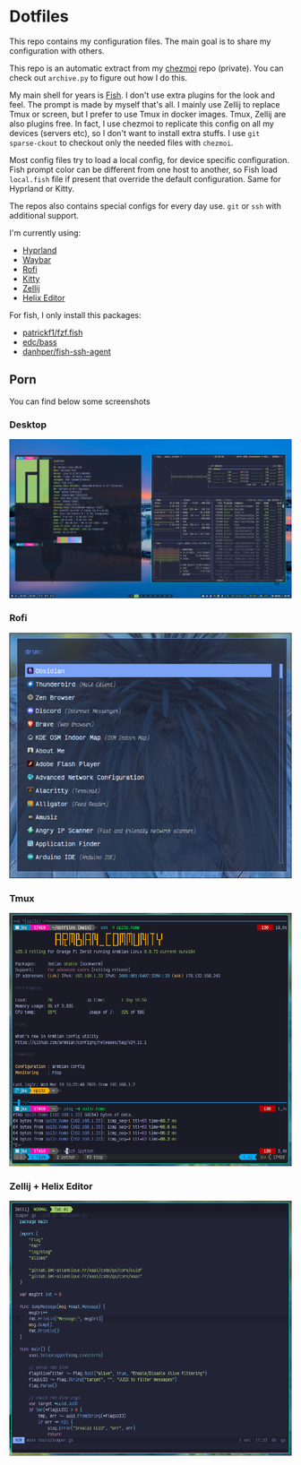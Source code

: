 # Dotfiles

This repo contains my configuration files. The main goal is to share my
configuration with others.

This repo is an automatic extract from my [chezmoi](https://www.chezmoi.io/)
repo (private). You can check out `archive.py` to figure out how I do this.

My main shell for years is [Fish](https://fishshell.com/). I don't use extra
plugins for the look and feel. The prompt is made by myself that's all. I mainly
use Zellij to replace Tmux or screen, but I prefer to use Tmux in docker images.
Tmux, Zellij are also plugins free. In fact, I use chezmoi to replicate this
config on all my devices (servers etc), so I don't want to install extra stuffs.
I use `git sparse-ckout` to checkout only the needed files with `chezmoi`.

Most config files try to load a local config, for device specific configuration.
Fish prompt color can be different from one host to another, so Fish load
`local.fish` file if present that override the default configuration.
Same for Hyprland or Kitty.

The repos also contains special configs for every day use. `git` or `ssh` with
additional support.

I'm currently using:

- [Hyprland](https://hyprland.org/)
- [Waybar](https://github.com/Alexays/Waybar)
- [Rofi](https://github.com/lbonn/rofi)
- [Kitty](https://sw.kovidgoyal.net/kitty/)
- [Zellij](https://zellij.dev/)
- [Helix Editor](https://helix-editor.com/)

For fish, I only install this packages:

- [patrickf1/fzf.fish](https://github.com/PatrickF1/fzf.fish)
- [edc/bass](https://github.com/edc/bass)
- [danhper/fish-ssh-agent](https://github.com/danhper/fish-ssh-agent)

## Porn

You can find below some screenshots

### Desktop

![Desktop](./shots/desk.png)

### Rofi

![Rofi](./shots/rofi.png)

### Tmux

![Tmux](./shots/tmux.png)

### Zellij + Helix Editor

![Zellij](./shots/helix-zellij.png)
